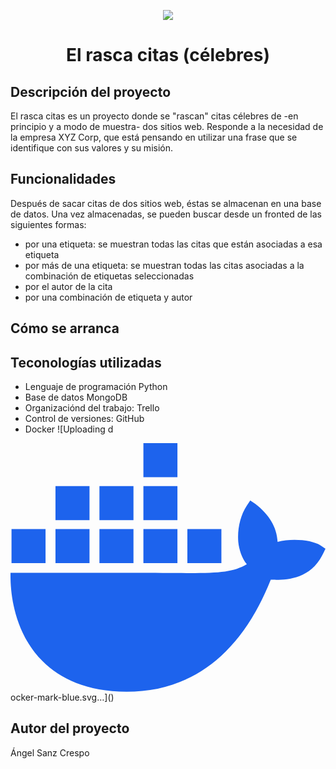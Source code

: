 
  <p align="center">
   <img src="https://github.com/user-attachments/assets/1cad89f4-4d36-4a79-afab-3da4d9efa789">
   </p>
<h1 align="center"> El rasca citas (célebres) </h1>

## Descripción del proyecto 

El rasca citas es un proyecto donde se "rascan" citas célebres de -en principio y a modo de muestra- dos sitios web.
Responde a la necesidad de la empresa XYZ Corp, que está pensando en utilizar una frase que se identifique con sus
valores y su misión.

## Funcionalidades

Después de sacar citas de dos sitios web, éstas se almacenan en una base de datos. Una vez almacenadas, se pueden buscar desde un fronted de las siguientes formas: 
- por una etiqueta: se muestran todas las citas que están asociadas a esa etiqueta
- por más de una etiqueta: se muestran todas las citas asociadas a la combinación de etiquetas seleccionadas
- por el autor de la cita
- por una combinación de etiqueta y autor

## Cómo se arranca

## Teconologías utilizadas

- Lenguaje de programación Python
- Base de datos MongoDB
- Organizaciónd del trabajo: Trello
- Control de versiones: GitHub
- Docker
![Uploading d<?xml version="1.0" encoding="UTF-8"?>
<svg id="Layer_1" data-name="Layer 1" xmlns="http://www.w3.org/2000/svg" viewBox="0 0 756.26 596.9">
  <defs>
    <style>
      .cls-1 {
        fill: #1d63ed;
        stroke-width: 0px;
      }
    </style>
  </defs>
  <path class="cls-1" d="M743.96,245.25c-18.54-12.48-67.26-17.81-102.68-8.27-1.91-35.28-20.1-65.01-53.38-90.95l-12.32-8.27-8.21,12.4c-16.14,24.5-22.94,57.14-20.53,86.81,1.9,18.28,8.26,38.83,20.53,53.74-46.1,26.74-88.59,20.67-276.77,20.67H.06c-.85,42.49,5.98,124.23,57.96,190.77,5.74,7.35,12.04,14.46,18.87,21.31,42.26,42.32,106.11,73.35,201.59,73.44,145.66.13,270.46-78.6,346.37-268.97,24.98.41,90.92,4.48,123.19-57.88.79-1.05,8.21-16.54,8.21-16.54l-12.3-8.27ZM189.67,206.39h-81.7v81.7h81.7v-81.7ZM295.22,206.39h-81.7v81.7h81.7v-81.7ZM400.77,206.39h-81.7v81.7h81.7v-81.7ZM506.32,206.39h-81.7v81.7h81.7v-81.7ZM84.12,206.39H2.42v81.7h81.7v-81.7ZM189.67,103.2h-81.7v81.7h81.7v-81.7ZM295.22,103.2h-81.7v81.7h81.7v-81.7ZM400.77,103.2h-81.7v81.7h81.7v-81.7ZM400.77,0h-81.7v81.7h81.7V0Z"/>
</svg>ocker-mark-blue.svg…]()


## Autor del proyecto

Ángel Sanz Crespo

